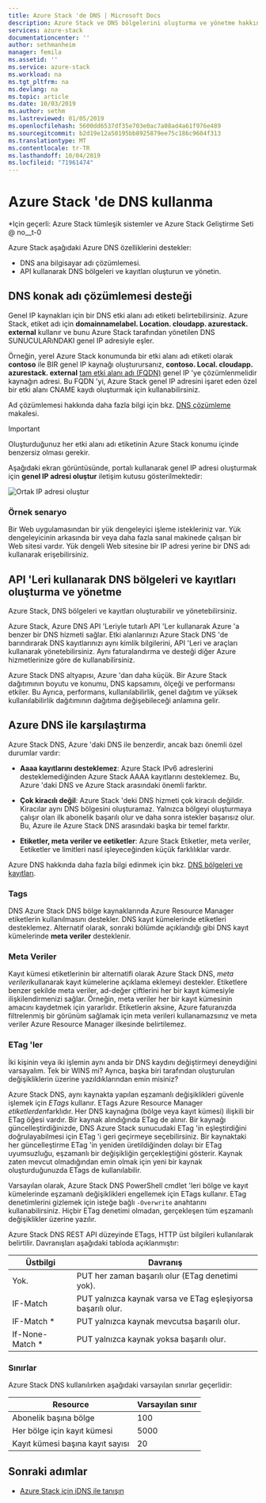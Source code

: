 ```yaml
---
title: Azure Stack 'de DNS | Microsoft Docs
description: Azure Stack ve DNS bölgelerini oluşturma ve yönetme hakkında bilgi edinin.
services: azure-stack
documentationcenter: ''
author: sethmanheim
manager: femila
ms.assetid: ''
ms.service: azure-stack
ms.workload: na
ms.tgt_pltfrm: na
ms.devlang: na
ms.topic: article
ms.date: 10/03/2019
ms.author: sethm
ms.lastreviewed: 01/05/2019
ms.openlocfilehash: 5600dd6537df35e703e0ac7a08ad4a61f976e489
ms.sourcegitcommit: b2d19e12a50195bb8925879ee75c186c9604f313
ms.translationtype: MT
ms.contentlocale: tr-TR
ms.lasthandoff: 10/04/2019
ms.locfileid: "71961474"
---
```

# <a name="use-dns-in-azure-stack"></a>Azure Stack 'de DNS kullanma

*Için geçerli: Azure Stack tümleşik sistemler ve Azure Stack Geliştirme Seti @ no__t-0

Azure Stack aşağıdaki Azure DNS özelliklerini destekler:

* DNS ana bilgisayar adı çözümlemesi.
* API kullanarak DNS bölgeleri ve kayıtları oluşturun ve yönetin.

## <a name="support-for-dns-hostname-resolution"></a>DNS konak adı çözümlemesi desteği

Genel IP kaynakları için bir DNS etki alanı adı etiketi belirtebilirsiniz. Azure Stack, etiket adı için **domainnamelabel. Location. cloudapp. azurestack. external** kullanır ve bunu Azure Stack tarafından yönetilen DNS SUNUCULARıNDAKI genel IP adresiyle eşler.

Örneğin, yerel Azure Stack konumunda bir etki alanı adı etiketi olarak **contoso** ile BIR genel IP kaynağı oluşturursanız, **contoso. Local. cloudapp. azurestack. external** [tam etki alanı adı (FQDN)](https://en.wikipedia.org/wiki/Fully_qualified_domain_name) genel IP 'ye çözümlenmelidir kaynağın adresi. Bu FQDN 'yi, Azure Stack genel IP adresini işaret eden özel bir etki alanı CNAME kaydı oluşturmak için kullanabilirsiniz.

Ad çözümlemesi hakkında daha fazla bilgi için bkz. [DNS çözümleme](/azure/dns/dns-for-azure-services?toc=%2fazure%2fvirtual-machines%2fwindows%2ftoc.json) makalesi.

> [!IMPORTANT]
> Oluşturduğunuz her etki alanı adı etiketinin Azure Stack konumu içinde benzersiz olması gerekir.

Aşağıdaki ekran görüntüsünde, portalı kullanarak genel IP adresi oluşturmak için **genel IP adresi oluştur** iletişim kutusu gösterilmektedir:

![Ortak IP adresi oluştur](media/azure-stack-dns/image01.png)

### <a name="example-scenario"></a>Örnek senaryo

Bir Web uygulamasından bir yük dengeleyici işleme istekleriniz var. Yük dengeleyicinin arkasında bir veya daha fazla sanal makinede çalışan bir Web sitesi vardır. Yük dengeli Web sitesine bir IP adresi yerine bir DNS adı kullanarak erişebilirsiniz.

## <a name="create-and-manage-dns-zones-and-records-using-the-apis"></a>API 'Leri kullanarak DNS bölgeleri ve kayıtları oluşturma ve yönetme

Azure Stack, DNS bölgeleri ve kayıtları oluşturabilir ve yönetebilirsiniz.

Azure Stack, Azure DNS API 'Leriyle tutarlı API 'Ler kullanarak Azure 'a benzer bir DNS hizmeti sağlar.  Etki alanlarınızı Azure Stack DNS 'de barındırarak DNS kayıtlarınızı aynı kimlik bilgilerini, API 'Leri ve araçları kullanarak yönetebilirsiniz. Aynı faturalandırma ve desteği diğer Azure hizmetlerinize göre de kullanabilirsiniz.

Azure Stack DNS altyapısı, Azure 'dan daha küçük. Bir Azure Stack dağıtımının boyutu ve konumu, DNS kapsamını, ölçeği ve performansı etkiler. Bu Ayrıca, performans, kullanılabilirlik, genel dağıtım ve yüksek kullanılabilirlik dağıtımının dağıtıma değişebileceği anlamına gelir.

## <a name="comparison-with-azure-dns"></a>Azure DNS ile karşılaştırma

Azure Stack DNS, Azure 'daki DNS ile benzerdir, ancak bazı önemli özel durumlar vardır:

* **Aaaa kayıtlarını desteklemez**: Azure Stack IPv6 adreslerini desteklemediğinden Azure Stack AAAA kayıtlarını desteklemez. Bu, Azure 'daki DNS ve Azure Stack arasındaki önemli farktır.

* **Çok kiracılı değil**: Azure Stack 'deki DNS hizmeti çok kiracılı değildir. Kiracılar aynı DNS bölgesini oluşturamaz. Yalnızca bölgeyi oluşturmaya çalışır olan ilk abonelik başarılı olur ve daha sonra istekler başarısız olur. Bu, Azure ile Azure Stack DNS arasındaki başka bir temel farktır.

* **Etiketler, meta veriler ve eetiketler**: Azure Stack Etiketler, meta veriler, Eetiketler ve limitleri nasıl işleyeceğinden küçük farklılıklar vardır.

Azure DNS hakkında daha fazla bilgi edinmek için bkz. [DNS bölgeleri ve kayıtları](/azure/dns/dns-zones-records).

### <a name="tags"></a>Tags

DNS Azure Stack DNS bölge kaynaklarında Azure Resource Manager etiketlerin kullanılmasını destekler. DNS kayıt kümelerinde etiketleri desteklemez. Alternatif olarak, sonraki bölümde açıklandığı gibi DNS kayıt kümelerinde **meta veriler** desteklenir.

### <a name="metadata"></a>Meta Veriler

Kayıt kümesi etiketlerinin bir alternatifi olarak Azure Stack DNS, *meta verileri*kullanarak kayıt kümelerine açıklama eklemeyi destekler. Etiketlere benzer şekilde meta veriler, ad-değer çiftlerini her bir kayıt kümesiyle ilişkilendirmenizi sağlar. Örneğin, meta veriler her bir kayıt kümesinin amacını kaydetmek için yararlıdır. Etiketlerin aksine, Azure faturanızda filtrelenmiş bir görünüm sağlamak için meta verileri kullanamazsınız ve meta veriler Azure Resource Manager ilkesinde belirtilemez.

### <a name="etags"></a>ETag 'ler

İki kişinin veya iki işlemin aynı anda bir DNS kaydını değiştirmeyi deneydiğini varsayalım. Tek bir WINS mi? Ayrıca, başka biri tarafından oluşturulan değişikliklerin üzerine yazıldıklarından emin misiniz?

Azure Stack DNS, aynı kaynakta yapılan eşzamanlı değişiklikleri güvenle işlemek için *ETags* kullanır. ETags Azure Resource Manager *etiketlerden*farklıdır. Her DNS kaynağına (bölge veya kayıt kümesi) ilişkili bir ETag öğesi vardır. Bir kaynak alındığında ETag de alınır. Bir kaynağı güncelleştirdiğinizde, DNS Azure Stack sunucudaki ETag 'in eşleştirdiğini doğrulayabilmesi için ETag 'i geri geçirmeye seçebilirsiniz. Bir kaynaktaki her güncelleştirme ETag 'in yeniden üretildiğinden dolayı bir ETag uyumsuzluğu, eşzamanlı bir değişikliğin gerçekleştiğini gösterir. Kaynak zaten mevcut olmadığından emin olmak için yeni bir kaynak oluşturduğunuzda ETags de kullanılabilir.

Varsayılan olarak, Azure Stack DNS PowerShell cmdlet 'leri bölge ve kayıt kümelerinde eşzamanlı değişiklikleri engellemek için ETags kullanır. ETag denetimlerini gizlemek için isteğe bağlı `-Overwrite` anahtarını kullanabilirsiniz. Hiçbir ETag denetimi olmadan, gerçekleşen tüm eşzamanlı değişiklikler üzerine yazılır.

Azure Stack DNS REST API düzeyinde ETags, HTTP üst bilgileri kullanılarak belirtilir. Davranışları aşağıdaki tabloda açıklanmıştır:

| Üstbilgi | Davranış|
|--------|---------|
| Yok.   | PUT her zaman başarılı olur (ETag denetimi yok).|
| IF-Match| PUT yalnızca kaynak varsa ve ETag eşleşiyorsa başarılı olur.|
| IF-Match *| PUT yalnızca kaynak mevcutsa başarılı olur.|
| If-None-Match *| PUT yalnızca kaynak yoksa başarılı olur.|

### <a name="limits"></a>Sınırlar

Azure Stack DNS kullanılırken aşağıdaki varsayılan sınırlar geçerlidir:

| Resource| Varsayılan sınır|
|---------|--------------|
| Abonelik başına bölge| 100|
| Her bölge için kayıt kümesi| 5000|
| Kayıt kümesi başına kayıt sayısı| 20|

## <a name="next-steps"></a>Sonraki adımlar

* [Azure Stack için iDNS ile tanışın](azure-stack-understanding-dns.md)
